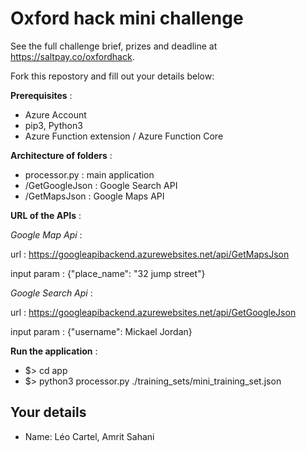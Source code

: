 # Oxford hack mini challenge

See the full challenge brief, prizes and deadline at https://saltpay.co/oxfordhack.

Fork this repostory and fill out your details below:

**Prerequisites** : 
- Azure Account
- pip3, Python3
- Azure Function extension / Azure Function Core

**Architecture of folders** :
- processor.py : main application
- /GetGoogleJson : Google Search API
- /GetMapsJson : Google Maps API

**URL of the APIs** : 

*Google Map Api* : 

url : https://googleapibackend.azurewebsites.net/api/GetMapsJson

input param : {"place_name": "32 jump street"}

*Google Search Api* : 

url : https://googleapibackend.azurewebsites.net/api/GetGoogleJson

input param : {"username": Mickael Jordan}

**Run the application** :
- $> cd app 
- $> python3 processor.py ./training_sets/mini_training_set.json


## Your details

- Name: Léo Cartel, Amrit Sahani

